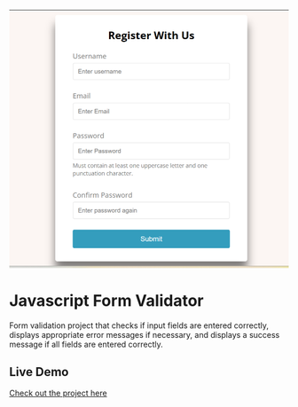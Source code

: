 ![Form Validator Screenshot](form-validator-screenshot.PNG)


# Javascript Form Validator

Form validation project that checks if input fields are entered correctly, displays appropriate error messages if necessary, and displays a success message if all fields are entered correctly. 

## Live Demo
[Check out the project here](https://Aaron-K17.github.io/Form-Validator)
